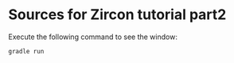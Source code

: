 # Sources for Zircon tutorial part2

Execute the following command to see the window:

`
gradle run
`
